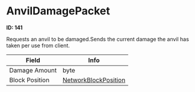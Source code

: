 # AnvilDamagePacket

__ID: 141__

Requests an anvil to be damaged.Sends the current damage the anvil has taken per use from client.

<table><thead><tr><th>Field</th><th>Info</th></tr></thead><tbody>
<tr><td>Damage Amount</td><td>byte</td></tr>
<tr><td>Block Position</td><td><a href="../types/NetworkBlockPosition.md">NetworkBlockPosition</a></td></tr>
</tbody></table>